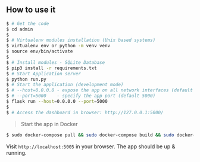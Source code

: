 ## How to use it

```bash
$ # Get the code
$ cd admin
$
$ # Virtualenv modules installation (Unix based systems)
$ virtualenv env or python -m venv venv
$ source env/bin/activate
$
$ # Install modules - SQLite Database
$ pip3 install -r requirements.txt
$ # Start Application server
$ python run.py
$ # Start the application (development mode)
$ # --host=0.0.0.0 - expose the app on all network interfaces (default 127.0.0.1)
$ # --port=5000    - specify the app port (default 5000)  
$ flask run --host=0.0.0.0 --port=5000
$
$ # Access the dashboard in browser: http://127.0.0.1:5000/
```


> Start the app in Docker

```bash
$ sudo docker-compose pull && sudo docker-compose build && sudo docker-compose up -d
```

Visit `http://localhost:5005` in your browser. The app should be up & running.